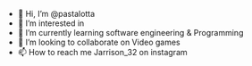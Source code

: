 - 👋 Hi, I’m @pastalotta
- 👀 I’m interested in 
- 🌱 I’m currently learning software engineering & Programming
- 💞️ I’m looking to collaborate on Video games
- 📫 How to reach me Jarrison_32 on instagram 

<!---
pastalotta/pastalotta is a ✨ special ✨ repository because its `README.md` (this file) appears on your GitHub profile.
You can click the Preview link to take a look at your changes.
--->
